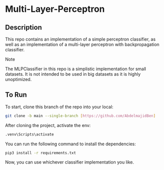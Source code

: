 # Multi-Layer-Perceptron

## Description

This repo contains an implementation of a simple perceptron classifier, as well as an implementation of a multi-layer perceptron with backpropagation classifier.

> [!NOTE]
> The MLPClassifier in this repo is a simplistic implementation for small datasets. It is not intended to be used in big datasets as it is highly unoptimized.

## To Run

To start, clone this branch of the repo into your local:

```bash
git clone -b main --single-branch [https://github.com/AbdelmajidBen]
```

After cloning the project, activate the env:

```bash
.venv\Scripts\activate
```

You can run the following command to install the dependencies:

```bash
pip3 install -r requirements.txt
```

Now, you can use whichever classifier implementation you like.
